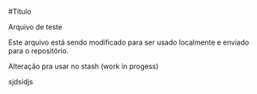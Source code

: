 #Título

Arquivo de teste

Este arquivo está sendo modificado para ser usado localmente e enviado para o repositório.

Alteração pra usar no stash (work in progess)


sjdsidjs